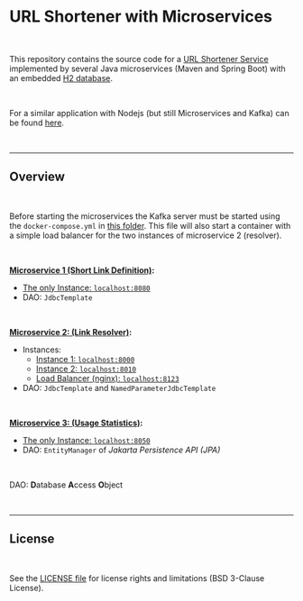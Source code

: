 # URL Shortener with Microservices #

<br>

This repository contains the source code for a [URL Shortener Service](https://en.wikipedia.org/wiki/URL_shortening)
implemented by several Java microservices (Maven and Spring Boot) with an embedded [H2 database](https://www.h2database.com).

<br>

For a similar application with Nodejs (but still Microservices and Kafka) can be found [here](https://github.com/MDecker-MobileComputing/Nodejs_Express_LinkShortenerMitKafka).

<br>

----

## Overview ##

<br>

Before starting the microservices the Kafka server must be started using the `docker-compose.yml`
in [this folder](./Kafka/).
This file will also start a container with a simple load balancer for the two instances
of microservice 2 (resolver).

<br>

**[Microservice 1 (Short Link Definition)](Microservice1_Definition/):**
* [The only Instance: `localhost:8080`](http://localhost:8080)
* DAO: `JdbcTemplate`

<br>

**[Microservice 2: (Link Resolver)](Microservice2_Resolver/):**
* Instances:
    * [Instance 1: `localhost:8000`](http://localhost:8000)
    * [Instance 2: `localhost:8010`](http://localhost:8010)
    * [Load Balancer (nginx): `localhost:8123`](http://localhost:8123)
* DAO: `JdbcTemplate` and `NamedParameterJdbcTemplate`

<br>

**[Microservice 3: (Usage Statistics)](Microservice3_LinkStatistics/):**
* [The only Instance: `localhost:8050`](http://localhost:8050)
* DAO: `EntityManager` of *Jakarta Persistence API (JPA)*

<br>

DAO: **D**atabase **A**ccess **O**bject

<br>

----

## License ##

<br>

See the [LICENSE file](LICENSE.md) for license rights and limitations (BSD 3-Clause License).

<br>
